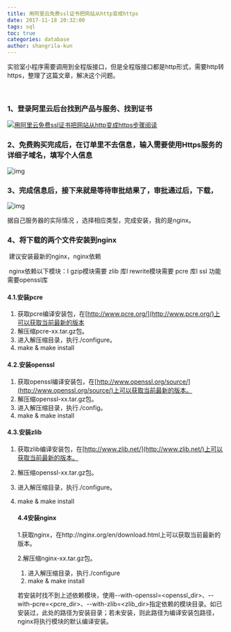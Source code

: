 ```yaml
---
title: 用阿里云免费ssl证书把网站从http变成https
date: 2017-11-18 20:32:00
tags: sql
toc: true
categories: database
author: shangrila-kun
---
```


​	实验室小程序需要调用到全程版接口，但是全程版接口都是http形式，需要http转https，整理了这篇文章，解决这个问题。

​<!--more-->

### 1、登录阿里云后台找到产品与服务、找到证书

[![用阿里云免费ssl证书把网站从http变成https](https://imgsa.baidu.com/exp/w=500/sign=ccb7fe399813b07ebdbd50083cd79113/77c6a7efce1b9d16cabfe379f8deb48f8c5464a9.jpg)步骤阅读](http://jingyan.baidu.com/album/9f7e7ec09c80976f281554f1.html?picindex=1)

### 2、免费购买完成后，在订单里不去信息，输入需要使用Https服务的详细子域名，填写个人信息

![img](http://images2015.cnblogs.com/blog/601899/201703/601899-20170331115509555-875540633.png)

### 3、完成信息后，接下来就是等待审批结果了，审批通过后，下载，

![img](http://images2015.cnblogs.com/blog/601899/201703/601899-20170331115606945-2078304494.png)

据自己服务器的实际情况 ，选择相应类型，完成安装，我的是nginx。

### 4、将下载的两个文件安装到nginx

​	建议安装最新的nginx，nginx依赖

​	nginx依赖以下模块：l  gzip模块需要 zlib 库l  rewrite模块需要 pcre 库l  ssl 功能需要openssl库

#### 4.1.安装pcre

1. 获取pcre编译安装包，在[http://www.pcre.org/](http://www.pcre.org/)上可以获取当前最新的版本
2. 解压缩pcre-xx.tar.gz包。
3. 进入解压缩目录，执行./configure。
4. make & make install

#### 4.2.安装openssl

1. 获取openssl编译安装包，在[http://www.openssl.org/source/](http://www.openssl.org/source/)上可以获取当前最新的版本。
2. 解压缩openssl-xx.tar.gz包。
3. 进入解压缩目录，执行./config。
4. make & make install

#### 4.3.安装zlib

1. 获取zlib编译安装包，在[http://www.zlib.net/](http://www.zlib.net/)上可以获取当前最新的版本。


1. 解压缩openssl-xx.tar.gz包。

2. 进入解压缩目录，执行./configure。

3. make & make install 

   #### 4.4安装nginx

     1.获取nginx，在http://nginx.org/en/download.html上可以获取当前最新的版本。

     2.解压缩nginx-xx.tar.gz包。

   1. 进入解压缩目录，执行./configure
   2. make & make install

   若安装时找不到上述依赖模块，使用--with-openssl=<openssl_dir>、--with-pcre=<pcre_dir>、--with-zlib=<zlib_dir>指定依赖的模块目录。如已安装过，此处的路径为安装目录；若未安装，则此路径为编译安装包路径，nginx将执行模块的默认编译安装。